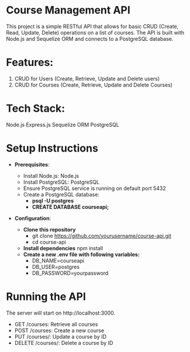 # Course Management API

This project is a simple RESTful API that allows for basic CRUD (Create, Read, Update, Delete) operations on a list of courses. The API is built with Node.js and Sequelize ORM and connects to a PostgreSQL database.

# Features:
1. CRUD for Users (Create, Retrieve, Update and Delete users)
2. CRUD for Courses (Create, Retrieve, Update and Delete Courses)

# Tech Stack:
  Node.js
  Express.js
  Sequelize ORM
  PostgreSQL

# Setup Instructions
- **Prerequisites**:
  - Install Node.js: Node.js
  - Install PostgreSQL: PostgreSQL
  - Ensure PostgreSQL service is running on default port 5432
  - Create a PostgreSQL database:
    - **psql -U postgres**
    - **CREATE DATABASE courseapi;**
      
- **Configuration**:
  - **Clone this repository**
    - git clone https://github.com/yourusername/course-api.git
    - cd course-api
  - **Install dependencies**
      npm install
  - **Create a new .env file with following variables:**
      - DB_NAME=courseapi
      - DB_USER=postgres
      - DB_PASSWORD=yourpassword

# Running the API
The server will start on http://localhost:3000.
- GET /courses: Retrieve all courses
- POST /courses: Create a new course
- PUT /courses/: Update a course by ID
- DELETE /courses/: Delete a course by ID

